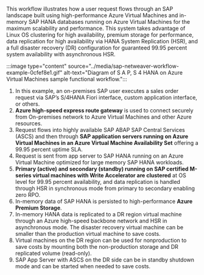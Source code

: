 This workflow illustrates how a user request flows through an SAP landscape built using high-performance Azure Virtual Machines and in-memory SAP HANA databases running on Azure Virtual Machines for the maximum scalability and performance. This system takes advantage of Linux OS clustering for high availability, premium storage for performance, data replication for high availability via HANA System Replication (HSR), and a full disaster recovery (DR) configuration for guaranteed 99.95 percent system availability with asynchronous HSR.

:::image type="content" source="../media/sap-netweaver-workflow-example-0cfef8e1.gif" alt-text="Diagram of S A P, S 4 HANA on Azure Virtual Machines sample functional workflow.":::

1. In this example, an on-premises SAP user executes a sales order request via SAP’s S/4HANA Fiori interface, custom application interface, or others.
2. **Azure high-speed express route gateway** is used to connect securely from On-premises network to Azure Virtual Machines and other Azure resources.
3. Request flows into highly available SAP ABAP SAP Central Services (ASCS) and then through **SAP application servers running on Azure Virtual Machines in an Azure Virtual Machine Availability Set** offering a 99.95 percent uptime SLA.
4. Request is sent from app server to SAP HANA running on an Azure Virtual Machine optimized for large memory SAP HANA workloads.
5. **Primary (active) and secondary (standby) running on SAP certified M-series virtual machines with Write Accelerator are clustered** at OS level for 99.95 percent availability, and data replication is handled through HSR in synchronous mode from primary to secondary enabling zero RPO.
6. In-memory data of SAP HANA is persisted to high-performance **Azure Premium Storage**.
7. In-memory HANA data is replicated to a DR region virtual machine through an Azure high-speed backbone network and HSR in asynchronous mode. The disaster recovery virtual machine can be smaller than the production virtual machine to save costs.
8. Virtual machines on the DR region can be used for nonproduction to save costs by mounting both the non-production storage and DR replicated volume (read-only).
9. SAP App Server with ASCS on the DR side can be in standby shutdown mode and can be started when needed to save costs.

